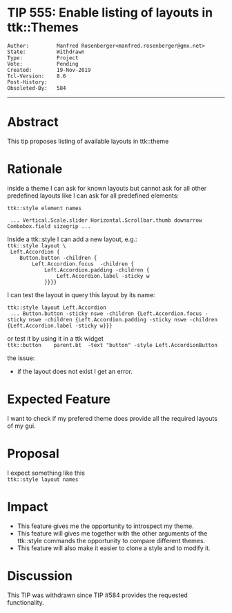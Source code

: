 # TIP 555: Enable listing of layouts in ttk::Themes
	Author:         Manfred Rosenberger<manfred.rosenberger@gmx.net>
	State:          Withdrawn
	Type:           Project
	Vote:           Pending
	Created:        19-Nov-2019
	Tcl-Version:	8.6
	Post-History:
	Obsoleted-By:   584
-----

# Abstract

This tip proposes listing of available layouts in ttk::theme

# Rationale
  
inside a theme I can ask for known layouts but cannot ask for all other predefined layouts like I can ask for all predefined elements:  
  
  
`ttk::style element names`  
  
` ... Vertical.Scale.slider Horizontal.Scrollbar.thumb downarrow Combobox.field sizegrip ...`  
  
  
  
  
Inside a ttk::style I can add a new layout, e.g.:  
`ttk::style layout \`  
` Left.Accordion {`   
`    Button.button -children {`  
`        Left.Accordion.focus  -children {`  
`            Left.Accordion.padding -children {`  
`                Left.Accordion.label -sticky w`   
`            }}}}`    
  
I can test the layout in query this layout by its name:
   
`ttk::style layout Left.Accordion`  
` ... Button.button -sticky nswe -children {Left.Accordion.focus -sticky nswe -children {Left.Accordion.padding -sticky nswe -children {Left.Accordion.label -sticky w}}}` 
   
or test it by using it in a ttk widget   
`ttk::button    parent.bt  -text "button" -style Left.AccordionButton`  
  
  
the issue:
  
* if the layout does not exist I get an error.
  
  
# Expected Feature
  
I want to check if my prefered theme does provide all the required layouts of my gui.
  
  
# Proposal
  
I expect something like this  
`ttk::style layout names`  
  
  
# Impact
  
* This feature gives me the opportunity to introspect my theme.
* This feature will gives me together with the other arguments of the ttk::style commands the opportunity to compare different themes.  
* This feature will also make it easier to clone a style and to modify it.  

# Discussion

This TIP was withdrawn since TIP #584 provides the requested functionality.
